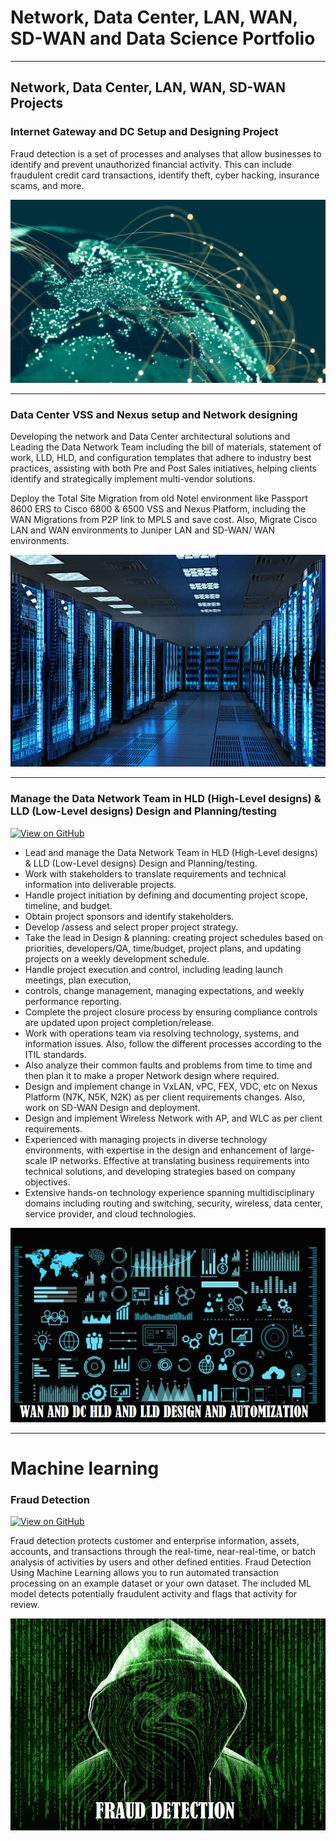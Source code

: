 # Network, Data Center, LAN, WAN, SD-WAN and Data Science Portfolio
---
## Network, Data Center, LAN, WAN, SD-WAN Projects

### Internet Gateway and DC Setup and Designing Project

Fraud detection is a set of processes and analyses that allow businesses to identify and prevent unauthorized financial activity. This can include fraudulent credit card transactions, identify theft, cyber hacking, insurance scams, and more.

<center><img src="assets/img/internet1.PNG"/></center>

---
### Data Center VSS and Nexus setup and Network designing


Developing the network and Data Center architectural solutions and Leading the Data Network Team including the bill of materials, statement of work, LLD, HLD, and configuration templates that adhere to industry best practices, assisting with both Pre and Post Sales initiatives, helping clients identify and strategically implement multi-vendor solutions.

Deploy the Total Site Migration from old Notel environment like Passport 8600 ERS to Cisco 6800 & 6500 VSS and Nexus Platform, including the WAN Migrations from P2P link to MPLS and save cost. Also, Migrate Cisco LAN and WAN environments to Juniper LAN and SD-WAN/ WAN environments.

<center><img src="assets/img/dc3.PNG"/></center>

---
### Manage the Data Network Team in HLD (High-Level designs) & LLD (Low-Level designs) Design and Planning/testing

[![View on GitHub](https://img.shields.io/badge/GitHub-View_on_GitHub-blue?logo=GitHub)](https://github.com/ddeaty/portfolio#readme)

-	Lead and manage the Data Network Team in HLD (High-Level designs) & LLD (Low-Level designs) Design and Planning/testing.
-	Work with stakeholders to translate requirements and technical information into deliverable projects.
-	Handle project initiation by defining and documenting project scope, timeline, and budget.
-	Obtain project sponsors and identify stakeholders.
-	Develop /assess and select proper project strategy.
-	Take the lead in Design & planning: creating project schedules based on priorities, developers/QA, time/budget, project plans, and updating projects on a weekly development schedule.
-	Handle project execution and control, including leading launch meetings, plan execution,
-	controls, change management, managing expectations, and weekly performance reporting.
-	Complete the project closure process by ensuring compliance controls are updated upon project completion/release.
-	Work with operations team via resolving technology, systems, and information issues. Also, follow the different processes according to the ITIL standards.
-	Also analyze their common faults and problems from time to time and then plan it to make a proper Network design where required.
-	Design and implement change in VxLAN, vPC, FEX, VDC, etc on Nexus Platform (N7K, N5K, N2K) as per client requirements changes. Also, work on SD-WAN Design and deployment.
-	Design and implement Wireless Network with AP, and WLC as per client requirements.
-	Experienced with managing projects in diverse technology environments, with expertise in the design and enhancement of large-scale IP networks. Effective at translating business requirements into technical solutions, and developing strategies based on company objectives.
-	Extensive hands-on technology experience spanning multidisciplinary domains including routing and switching, security, wireless, data center, service provider, and cloud technologies.


<center><img src="assets/img/graph1.PNG"/></center>

---
# Machine learning


### Fraud Detection

[![View on GitHub](https://img.shields.io/badge/GitHub-View_on_GitHub-blue?logo=GitHub)](https://github.com/ddeaty/fraud_detection#readme)

Fraud detection protects customer and enterprise information, assets, accounts, and transactions through the real-time, near-real-time, or batch analysis of activities by users and other defined entities. Fraud Detection Using Machine Learning allows you to run automated transaction processing on an example dataset or your own dataset. The included ML model detects potentially fraudulent activity and flags that activity for review.

<center><img src="assets/img/FRAUD_DETECTION.JPG"/></center>
